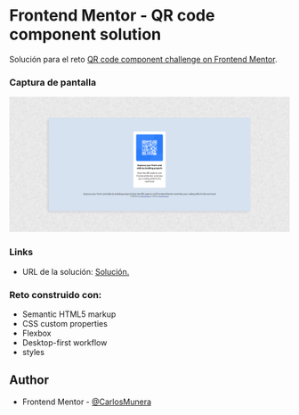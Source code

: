 # Frontend Mentor - QR code component solution

Solución para el reto [QR code component challenge on Frontend Mentor](https://www.frontendmentor.io/challenges/qr-code-component-iux_sIO_H).




### Captura de pantalla

![Web design image](./images/QR_code_component.png)


### Links

- URL de la solución: [Solución.](https://carlosmunera.github.io/1_qr-code-component-main_newbie/)



### Reto construido con:

- Semantic HTML5 markup
- CSS custom properties
- Flexbox
- Desktop-first workflow
- styles



## Author

- Frontend Mentor - [@CarlosMunera](https://www.frontendmentor.io/profile/CarlosMunera)


